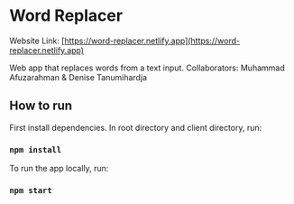# Word Replacer

Website Link: [https://word-replacer.netlify.app](https://word-replacer.netlify.app)

Web app that replaces words from a text input.
Collaborators: Muhammad Afuzarahman & Denise Tanumihardja

## How to run

First install dependencies.
In root directory and client directory, run:

### `npm install`

To run the app locally, run:

### `npm start`
